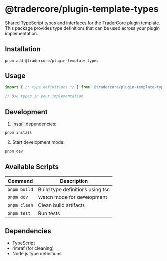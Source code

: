# @tradercore/plugin-template-types

Shared TypeScript types and interfaces for the TraderCore plugin template. This package provides type definitions that can be used across your plugin implementation.

## Installation

```bash
pnpm add @tradercore/plugin-template-types
```

## Usage

```typescript
import { /* type definitions */ } from '@tradercore/plugin-template-types';

// Use types in your implementation
```

## Development

1. Install dependencies:
```bash
pnpm install
```

2. Start development mode:
```bash
pnpm dev
```

## Available Scripts

| Command | Description |
|---------|-------------|
| `pnpm build` | Build type definitions using tsc |
| `pnpm dev` | Watch mode for development |
| `pnpm clean` | Clean build artifacts |
| `pnpm test` | Run tests |

## Dependencies

- TypeScript
- rimraf (for cleaning)
- Node.js type definitions 